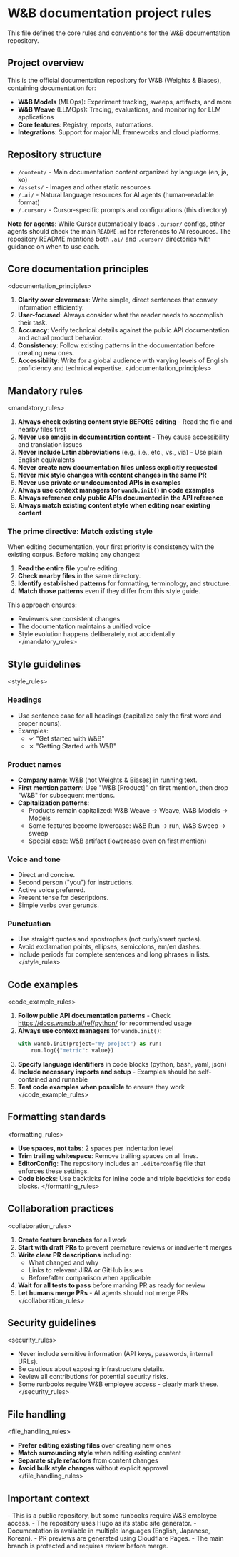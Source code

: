# W&B documentation project rules

This file defines the core rules and conventions for the W&B documentation repository.

## Project overview

This is the official documentation repository for W&B (Weights & Biases), containing documentation for:
- **W&B Models** (MLOps): Experiment tracking, sweeps, artifacts, and more
- **W&B Weave** (LLMOps): Tracing, evaluations, and monitoring for LLM applications
- **Core features**: Registry, reports, automations.
- **Integrations**: Support for major ML frameworks and cloud platforms.

## Repository structure

- `/content/` - Main documentation content organized by language (en, ja, ko)
- `/assets/` - Images and other static resources
- `/.ai/` - Natural language resources for AI agents (human-readable format)
- `/.cursor/` - Cursor-specific prompts and configurations (this directory)

**Note for agents**: While Cursor automatically loads `.cursor/` configs, other agents should check the main `README.md` for references to AI resources. The repository README mentions both `.ai/` and `.cursor/` directories with guidance on when to use each.

## Core documentation principles

<documentation_principles>
1. **Clarity over cleverness**: Write simple, direct sentences that convey information efficiently.
2. **User-focused**: Always consider what the reader needs to accomplish their task.
3. **Accuracy**: Verify technical details against the public API documentation and actual product behavior.
4. **Consistency**: Follow existing patterns in the documentation before creating new ones.
5. **Accessibility**: Write for a global audience with varying levels of English proficiency and technical expertise.
</documentation_principles>

## Mandatory rules

<mandatory_rules>
1. **Always check existing content style BEFORE editing** - Read the file and nearby files first
2. **Never use emojis in documentation content** - They cause accessibility and translation issues
3. **Never include Latin abbreviations** (e.g., i.e., etc., vs., via) - Use plain English equivalents
4. **Never create new documentation files unless explicitly requested**
5. **Never mix style changes with content changes in the same PR**
6. **Never use private or undocumented APIs in examples**
7. **Always use context managers for `wandb.init()` in code examples**
8. **Always reference only public APIs documented in the API reference**
9. **Always match existing content style when editing near existing content**

### The prime directive: Match existing style

When editing documentation, your first priority is consistency with the existing corpus. Before making any changes:
1. **Read the entire file** you're editing.
2. **Check nearby files** in the same directory.
3. **Identify established patterns** for formatting, terminology, and structure.
4. **Match those patterns** even if they differ from this style guide.

This approach ensures:
- Reviewers see consistent changes
- The documentation maintains a unified voice
- Style evolution happens deliberately, not accidentally
</mandatory_rules>

## Style guidelines

<style_rules>
### Headings
- Use sentence case for all headings (capitalize only the first word and proper nouns).
- Examples:
  - ✓ "Get started with W&B"
  - ✗ "Getting Started with W&B"

### Product names
- **Company name**: W&B (not Weights & Biases) in running text.
- **First mention pattern**: Use "W&B [Product]" on first mention, then drop "W&B" for subsequent mentions.
- **Capitalization patterns**:
  - Products remain capitalized: W&B Weave → Weave, W&B Models → Models
  - Some features become lowercase: W&B Run → run, W&B Sweep → sweep
  - Special case: W&B artifact (lowercase even on first mention)

### Voice and tone
- Direct and concise.
- Second person ("you") for instructions.
- Active voice preferred.
- Present tense for descriptions.
- Simple verbs over gerunds.

### Punctuation
- Use straight quotes and apostrophes (not curly/smart quotes).
- Avoid exclamation points, ellipses, semicolons, em/en dashes.
- Include periods for complete sentences and long phrases in lists.
</style_rules>

## Code examples

<code_example_rules>
1. **Follow public API documentation patterns** - Check https://docs.wandb.ai/ref/python/ for recommended usage
2. **Always use context managers** for `wandb.init()`:
   ```python
   with wandb.init(project="my-project") as run:
       run.log({"metric": value})
   ```
3. **Specify language identifiers** in code blocks (python, bash, yaml, json)
4. **Include necessary imports and setup** - Examples should be self-contained and runnable
5. **Test code examples when possible** to ensure they work
</code_example_rules>

## Formatting standards

<formatting_rules>
- **Use spaces, not tabs**: 2 spaces per indentation level
- **Trim trailing whitespace**: Remove trailing spaces on all lines.
- **EditorConfig**: The repository includes an `.editorconfig` file that enforces these settings.
- **Code blocks**: Use backticks for inline code and triple backticks for code blocks.
</formatting_rules>

## Collaboration practices

<collaboration_rules>
1. **Create feature branches** for all work
2. **Start with draft PRs** to prevent premature reviews or inadvertent merges
3. **Write clear PR descriptions** including:
   - What changed and why
   - Links to relevant JIRA or GitHub issues
   - Before/after comparison when applicable
4. **Wait for all tests to pass** before marking PR as ready for review
5. **Let humans merge PRs** - AI agents should not merge PRs
</collaboration_rules>

## Security guidelines

<security_rules>
- Never include sensitive information (API keys, passwords, internal URLs).
- Be cautious about exposing infrastructure details.
- Review all contributions for potential security risks.
- Some runbooks require W&B employee access - clearly mark these.
</security_rules>

## File handling

<file_handling_rules>
- **Prefer editing existing files** over creating new ones
- **Match surrounding style** when editing existing content
- **Separate style refactors** from content changes
- **Avoid bulk style changes** without explicit approval
</file_handling_rules>

## Important context

<context>
- This is a public repository, but some runbooks require W&B employee access.
- The repository uses Hugo as its static site generator.
- Documentation is available in multiple languages (English, Japanese, Korean).
- PR previews are generated using Cloudflare Pages.
- The main branch is protected and requires review before merge.
</context>
